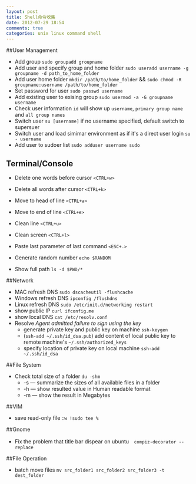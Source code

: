 ```yaml
---
layout: post
title: Shell命令收集
date: 2012-07-29 18:54
comments: true
categories: unix linux command shell
---
```


##User Management
* Add group `sudo groupadd groupname`
* Add user and specify group and home folder `sudo useradd username -g groupname -d path_to_home_folder`
* Add user home folder `mkdir /path/to/home_folder` && `sudo chmod -R groupname:username /path/to/home_folder`
* Set password for user `sudo passwd username`
* Add existing user to exising group `sudo usermod -a -G groupname username`
* Check user information `id` will show up `username`, `primary group name` and `all group names`
* Switch user `su [username]`
    if no username specified, default switch to supersuer
* Switch user and load simimar environment as if it's a direct user login `su - username`
* Add user to sudoer list `sudo adduser username sudo`

## Terminal/Console

* Delete one words before cursor `<CTRL+w>`
* Delete all words after cursor `<CTRL+k>`
* Move to head of line `<CTRL+a>`
* Move to end of line `<CTRL+e>`
* Clean line `<CTRL+u>`
* Clean screen `<CTRL+l>`

* Paste last parameter of last command `<ESC+.>`

* Generate random number `echo $RANDOM`
* Show full path `ls -d $PWD/*`


##Network
* MAC refresh DNS `sudo dscacheutil -flushcache`
* Windows refresh DNS `ipconfig /flushdns`
* Linux refresh DNS `sudo /etc/init.d/networking restart`
* show public IP `curl ifconfig.me`
* show local DNS `cat /etc/resolv.conf`
* Resolve *Agent admitted failure to sign using the key*
    * generate private key and public key on machine `ssh-keygen`
    * (`ssh-add ~/.ssh/id_dsa.pub`) add content of local public key to remote machine's `~/.ssh/authorized_keys`
    * specify location of private key on local machine `ssh-add ~/.ssh/id_dsa`

##File System
* Check total size of a folder  `du -shm`
    * -s — summarize the sizes of all available files in a folder
    * -h — show resulted value in Human readable format
    * -m — show the result in Megabytes

##VIM
* save read-only file `:w !sudo tee %`

##Gnome
* Fix the problem that title bar dispear on ubuntu　`compiz-decorator --replace`

##File Operation
* batch move files `mv src_folder1 src_folder2 src_folder3 -t dest_folder`
